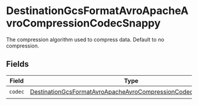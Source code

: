 # DestinationGcsFormatAvroApacheAvroCompressionCodecSnappy

The compression algorithm used to compress data. Default to no compression.


## Fields

| Field                                                                                                                                                 | Type                                                                                                                                                  | Required                                                                                                                                              | Description                                                                                                                                           |
| ----------------------------------------------------------------------------------------------------------------------------------------------------- | ----------------------------------------------------------------------------------------------------------------------------------------------------- | ----------------------------------------------------------------------------------------------------------------------------------------------------- | ----------------------------------------------------------------------------------------------------------------------------------------------------- |
| `codec`                                                                                                                                               | [DestinationGcsFormatAvroApacheAvroCompressionCodecSnappyCodec](../../models/shared/DestinationGcsFormatAvroApacheAvroCompressionCodecSnappyCodec.md) | :heavy_check_mark:                                                                                                                                    | N/A                                                                                                                                                   |